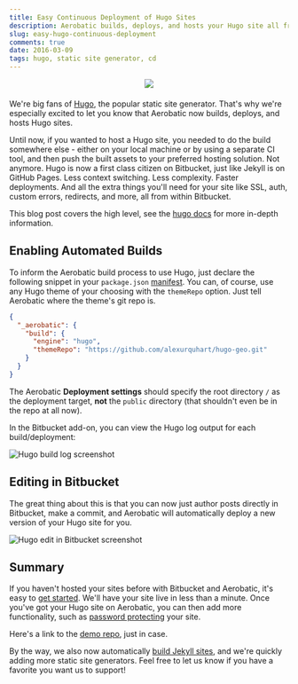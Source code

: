 ```yaml
---
title: Easy Continuous Deployment of Hugo Sites
description: Aerobatic builds, deploys, and hosts your Hugo site all from Bitbucket. Simple!
slug: easy-hugo-continuous-deployment
comments: true
date: 2016-03-09
tags: hugo, static site generator, cd
---
```


<div style="text-align: center; margin-bottom: 20px;">
<img src="//www.aerobatic.com/media/logos/hugo-logo.png" style="max-width: 100%; max-height: 200px;">
</div>

We're big fans of [Hugo](http://gohugo.io/), the popular static site generator. That's why we're especially excited to let you know that Aerobatic now builds, deploys, and hosts Hugo sites.

Until now, if you wanted to host a Hugo site, you needed to do the build somewhere else - either on your local machine or by using a separate CI tool, and then push the built assets to your preferred hosting solution. Not anymore. Hugo is now a first class citizen on Bitbucket, just like Jekyll is on GitHub Pages. Less context switching. Less complexity. Faster deployments. And all the extra things you'll need for your site like SSL, auth, custom errors, redirects, and more, all from within Bitbucket.

This blog post covers the high level, see the [hugo docs](/docs/automated-builds#hugo) for more in-depth information.

## Enabling Automated Builds
To inform the Aerobatic build process to use Hugo, just declare the following snippet in your `package.json` [manifest](/docs/configuration#website-manifest). You can, of course, use any Hugo theme of your choosing with the `themeRepo` option. Just tell Aerobatic where the theme's git repo is.

~~~json
{
  "_aerobatic": {
    "build": {
      "engine": "hugo",
      "themeRepo": "https://github.com/alexurquhart/hugo-geo.git"
    }
  }
}
~~~

The Aerobatic **Deployment settings** should specify the root directory `/` as the deployment target, **not** the `public` directory (that shouldn't even be in the repo at all now).

In the Bitbucket add-on, you can view the Hugo log output for each build/deployment:

<img class="screenshot" src="//www.aerobatic.com/media/screenshots/hugo-builds.png" alt="Hugo build log screenshot">

## Editing in Bitbucket

The great thing about this is that you can now just author posts directly in Bitbucket, make a commit, and Aerobatic will automatically deploy a new version of your Hugo site for you.

<img class="screenshot" src="//www.aerobatic.com/media/screenshots/hugo-edit-bitbucket.png" alt="Hugo edit in Bitbucket screenshot">

## Summary

If you haven't hosted your sites before with Bitbucket and Aerobatic, it's easy to [get started](/docs/getting-started). We'll have your site live in less than a minute. Once you've got your Hugo site on Aerobatic, you can then add more functionality, such as [password protecting](/blog/password-protect-a-hugo-site) your site.

Here's a link to the [demo repo](https://bitbucket.org/dundonian/wee-hugo/src), just in case.

By the way, we also now automatically [build Jekyll sites](/blog/automated-continuous-deployment-of-jekyll-sites), and we're quickly adding more static site generators. Feel free to let us know if you have a favorite you want us to support!
